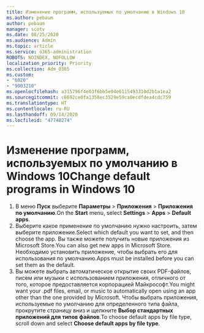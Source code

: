 ```yaml
---
title: Изменение программ, используемых по умолчанию в Windows 10
ms.author: pebaum
author: pebaum
manager: scotv
ms.date: 08/25/2020
ms.audience: Admin
ms.topic: article
ms.service: o365-administration
ROBOTS: NOINDEX, NOFOLLOW
localization_priority: Priority
ms.collection: Adm_O365
ms.custom:
- "6020"
- "9003210"
ms.openlocfilehash: a315796f4e03f6bb5e94e6115493310d2b1a1ea2
ms.sourcegitcommit: c6692ce0fa1358ec3529e59ca0ecdfdea4cdc759
ms.translationtype: HT
ms.contentlocale: ru-RU
ms.lasthandoff: 09/14/2020
ms.locfileid: "47748274"
---
```

# <a name="change-default-programs-in-windows-10"></a><span data-ttu-id="6bfde-102">Изменение программ, используемых по умолчанию в Windows 10</span><span class="sxs-lookup"><span data-stu-id="6bfde-102">Change default programs in Windows 10</span></span>

1. <span data-ttu-id="6bfde-103">В меню **Пуск** выберите **Параметры** > **Приложения** > **Приложения по умолчанию**.</span><span class="sxs-lookup"><span data-stu-id="6bfde-103">On the  **Start**  menu, select **Settings** > **Apps** > **Default apps**.</span></span>
2. <span data-ttu-id="6bfde-104">Выберите какое применение по умолчанию нужно настроить, затем выберите приложение.</span><span class="sxs-lookup"><span data-stu-id="6bfde-104">Select which default you want to set, and then choose the app.</span></span> <span data-ttu-id="6bfde-105">Вы также можете получить новые приложения из Microsoft Store.</span><span class="sxs-lookup"><span data-stu-id="6bfde-105">You can also get new apps in Microsoft Store.</span></span> <span data-ttu-id="6bfde-106">Необходимо установить приложение, чтобы выбрать его для использования по умолчанию.</span><span class="sxs-lookup"><span data-stu-id="6bfde-106">Apps must be installed before you can set them as the default.</span></span>
3. <span data-ttu-id="6bfde-107">Вы можете выбрать автоматическое открытие своих PDF-файлов, писем или музыки с использованием приложения, отличного от того, которое предоставляется корпорацией Майкрософт.</span><span class="sxs-lookup"><span data-stu-id="6bfde-107">You might want your .pdf files, email, or music to automatically open using an app other than the one provided by Microsoft.</span></span> <span data-ttu-id="6bfde-108">Чтобы выбрать приложения, используемые по умолчанию для определенного типа файла, прокрутите страницу вниз и щелкните **Выбор стандартных приложений для типов файлов**.</span><span class="sxs-lookup"><span data-stu-id="6bfde-108">To choose default apps by file type, scroll down and select  **Choose default apps by file type**.</span></span>
